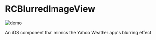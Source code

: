 # RCBlurredImageView

![demo](https://github.com/rcameron/RCBlurredImageView/blob/master/demo.gif?raw=true)

An iOS component that mimics the Yahoo Weather app's blurring effect
